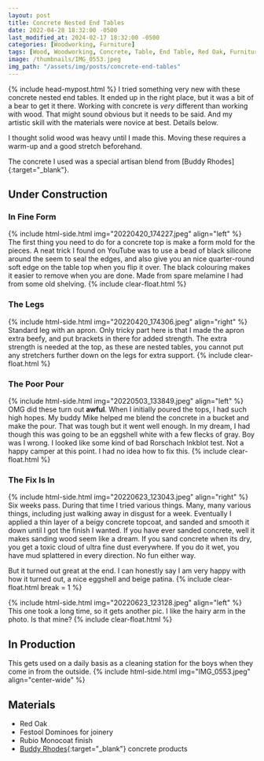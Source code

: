 ```yaml
---
layout: post
title: Concrete Nested End Tables
date: 2022-04-28 18:32:00 -0500
last_modified_at: 2024-02-17 18:32:00 -0500
categories: [Woodworking, Furniture]
tags: [Wood, Woodworking, Concrete, Table, End Table, Red Oak, Furniture]
image: /thumbnails/IMG_0553.jpeg
img_path: "/assets/img/posts/concrete-end-tables"
---
```

{% include head-mypost.html %}
I tried something very new with these concrete nested end tables. It ended up in the right place, but it was a bit of a bear to get it there. Working with concrete is _very_ different than working with wood. That might sound obvious but it needs to be said. And my artistic skill with the materials were novice at best. Details below.

I thought solid wood was heavy until I made this. Moving these requires a warm-up and a good stretch beforehand.

The concrete I used was a special artisan blend from [Buddy Rhodes]{:target="_blank"}.

## Under Construction

### In Fine Form

{% include html-side.html img="20220420_174227.jpeg" align="left" %}
The first thing you need to do for a concrete top is make a form mold for the pieces. A neat trick I found on YouTube was to use a bead of black silicone around the seem to seal the edges, and also give you an nice quarter-round soft edge on the table top when you flip it over. The black colouring makes it easier to remove when you are done. Made from spare melamine I had from some old shelving.
{% include clear-float.html %}

### The Legs

{% include html-side.html img="20220420_174306.jpeg" align="right" %}
Standard leg with an apron. Only tricky part here is that I made the apron extra beefy, and put brackets in there for added strength. The extra strength is needed at the top, as these are nested tables, you cannot put any stretchers further down on the legs for extra support.
{% include clear-float.html %}

### The Poor Pour

{% include html-side.html img="20220503_133849.jpeg" align="left" %}
OMG did these turn out **awful**.  When I initially poured the tops, I had such high hopes. My buddy Mike helped me blend the concrete in a bucket and make the pour. That was tough but it went well enough. In my dream, I had though this was going to be an eggshell white with a few flecks of gray. Boy was I wrong. I looked like some kind of bad Rorschach Inkblot test. Not a happy camper at this point.  I had no idea how to fix this.
{% include clear-float.html %}

### The Fix Is In

{% include html-side.html img="20220623_123043.jpeg" align="right" %}
Six weeks pass. During that time I tried various things. Many, many various things, including just walking away in disgust for a week. Eventually I applied a thin layer of a beigy concrete topcoat, and sanded and smooth it down until I got the finish I wanted. If you have ever sanded concrete, well it makes sanding wood seem like a dream. If you sand concrete when its dry, you get a toxic cloud of ultra fine dust everywhere. If you do it wet, you have mud splattered in every direction. No fun either way.

But it turned out great at the end. I can honestly say I am very happy with how it turned out, a nice eggshell and beige patina.
{% include clear-float.html break = 1 %}

{% include html-side.html img="20220623_123128.jpeg" align="left" %}
This one took a long time, so it gets another pic.  I like the hairy arm in the photo.  Is that mine?
{% include clear-float.html %}

## In Production

This gets used on a daily basis as a cleaning station for the boys when they come in from the outside.
{% include html-side.html img="IMG_0553.jpeg" align="center-wide" %}

## Materials

- Red Oak
- Festool Dominoes for joinery
- Rubio Monocoat finish
- [Buddy Rhodes](https://www.buddyrhodes.com){:target="_blank"} concrete products
